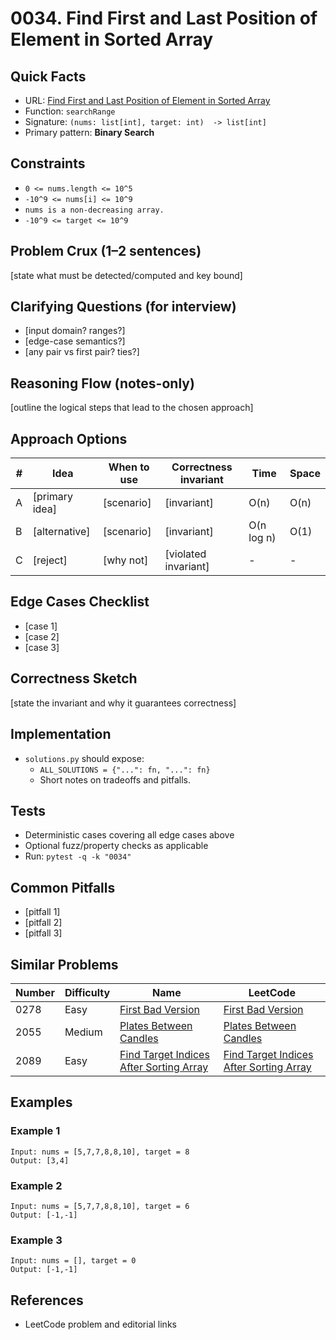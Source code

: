 # 0034. Find First and Last Position of Element in Sorted Array

## Quick Facts

- URL: [Find First and Last Position of Element in Sorted Array](https://leetcode.com/problems/find-first-and-last-position-of-element-in-sorted-array/)
- Function: `searchRange`
- Signature: `(nums: list[int], target: int)  -> list[int]`
- Primary pattern: **Binary Search**

## Constraints

- `0 <= nums.length <= 10^5`
- `-10^9 <= nums[i] <= 10^9`
- `nums is a non-decreasing array.`
- `-10^9 <= target <= 10^9`

## Problem Crux (1–2 sentences)

[state what must be detected/computed and key bound]

## Clarifying Questions (for interview)

- [input domain? ranges?]
- [edge-case semantics?]
- [any pair vs first pair? ties?]

## Reasoning Flow (notes-only)

[outline the logical steps that lead to the chosen approach]

## Approach Options

| # | Idea | When to use | Correctness invariant | Time | Space |
|---|------|-------------|-----------------------|------|-------|
| A | [primary idea] | [scenario] | [invariant] | O(n) | O(n) |
| B | [alternative] | [scenario] | [invariant] | O(n log n) | O(1) |
| C | [reject] | [why not] | [violated invariant] | - | - |

## Edge Cases Checklist

- [case 1]
- [case 2]
- [case 3]

## Correctness Sketch

[state the invariant and why it guarantees correctness]

## Implementation

- `solutions.py` should expose:
  - `ALL_SOLUTIONS = {"...": fn, "...": fn}`
  - Short notes on tradeoffs and pitfalls.

## Tests

- Deterministic cases covering all edge cases above
- Optional fuzz/property checks as applicable
- Run: `pytest -q -k "0034"`

## Common Pitfalls

- [pitfall 1]
- [pitfall 2]
- [pitfall 3]

## Similar Problems

| Number | Difficulty | Name | LeetCode |
|---|---|---|---|
| 0278 | Easy | [First Bad Version](../0278-first-bad-version/readme.md) | [First Bad Version](https://leetcode.com/problems/first-bad-version/) |
| 2055 | Medium | [Plates Between Candles](../2055-plates-between-candles/readme.md) | [Plates Between Candles](https://leetcode.com/problems/plates-between-candles/) |
| 2089 | Easy | [Find Target Indices After Sorting Array](../2089-find-target-indices-after-sorting-array/readme.md) | [Find Target Indices After Sorting Array](https://leetcode.com/problems/find-target-indices-after-sorting-array/) |

## Examples

### Example 1

```text
Input: nums = [5,7,7,8,8,10], target = 8
Output: [3,4]
```

### Example 2

```text
Input: nums = [5,7,7,8,8,10], target = 6
Output: [-1,-1]
```

### Example 3

```text
Input: nums = [], target = 0
Output: [-1,-1]
```

## References

- LeetCode problem and editorial links

